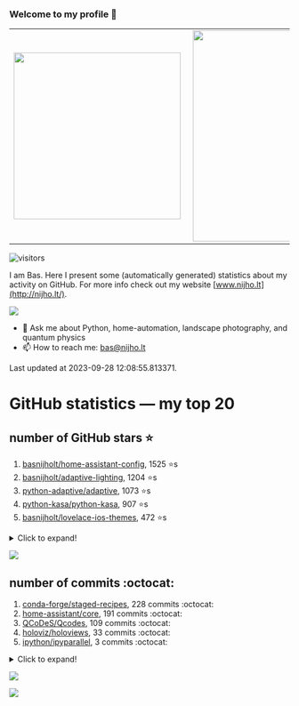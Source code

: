 ### Welcome to my profile 👋

<center>
  <table>
    <tr>
        <td><img width="300px" align="left" src="https://github-readme-stats.vercel.app/api/top-langs/?username=basnijholt&hide=TeX,Jupyter%20Notebook&layout=compact&theme=radical" /></td>
        <td><img align='right' src="https://github-readme-stats.vercel.app/api?username=basnijholt&show_icons=true&theme=radical" width="380"></td>
    </tr>
  </table>
</center>

![visitors](https://visitor-badge.glitch.me/badge?page_id=basnijholt.visitor-badge)

I am Bas. Here I present some (automatically generated) statistics about my activity on GitHub. For more info check out my website [www.nijho.lt](http://nijho.lt/).

![](https://www.nijho.lt/authors/admin/avatar_hu9e60e4b9bc120dfb6a666009f2878da6_182107_250x250_fill_q90_lanczos_center.jpg)

- 💬 Ask me about Python, home-automation, landscape photography, and quantum physics
- 📫 How to reach me: bas@nijho.lt

Last updated at 2023-09-28 12:08:55.813371.

# GitHub statistics — my top 20

## number of GitHub stars ⭐️

1. [basnijholt/home-assistant-config](https://github.com/basnijholt/home-assistant-config/), 1525 ⭐️s
2. [basnijholt/adaptive-lighting](https://github.com/basnijholt/adaptive-lighting/), 1204 ⭐️s
3. [python-adaptive/adaptive](https://github.com/python-adaptive/adaptive/), 1073 ⭐️s
4. [python-kasa/python-kasa](https://github.com/python-kasa/python-kasa/), 907 ⭐️s
5. [basnijholt/lovelace-ios-themes](https://github.com/basnijholt/lovelace-ios-themes/), 472 ⭐️s
<details><summary>Click to expand!</summary>

6. [basnijholt/lovelace-ios-dark-mode-theme](https://github.com/basnijholt/lovelace-ios-dark-mode-theme/), 426 ⭐️s
7. [basnijholt/miflora](https://github.com/basnijholt/miflora/), 359 ⭐️s
8. [basnijholt/rsync-time-machine.py](https://github.com/basnijholt/rsync-time-machine.py/), 345 ⭐️s
9. [topocm/topocm_content](https://github.com/topocm/topocm_content/), 250 ⭐️s
10. [basnijholt/home-assistant-streamdeck-yaml](https://github.com/basnijholt/home-assistant-streamdeck-yaml/), 140 ⭐️s
11. [basnijholt/home-assistant-macbook-touch-bar](https://github.com/basnijholt/home-assistant-macbook-touch-bar/), 92 ⭐️s
12. [basnijholt/markdown-code-runner](https://github.com/basnijholt/markdown-code-runner/), 76 ⭐️s
13. [kwant-project/kwant](https://github.com/kwant-project/kwant/), 75 ⭐️s
14. [basnijholt/home-assistant-streamdeck-yaml-addon](https://github.com/basnijholt/home-assistant-streamdeck-yaml-addon/), 46 ⭐️s
15. [basnijholt/aiokef](https://github.com/basnijholt/aiokef/), 32 ⭐️s
16. [basnijholt/thesis-cover](https://github.com/basnijholt/thesis-cover/), 26 ⭐️s
17. [basnijholt/adaptive-scheduler](https://github.com/basnijholt/adaptive-scheduler/), 21 ⭐️s
18. [basnijholt/instacron](https://github.com/basnijholt/instacron/), 20 ⭐️s
19. [basnijholt/addon-otmonitor](https://github.com/basnijholt/addon-otmonitor/), 15 ⭐️s
20. [kwant-project/kwant-tutorial-2016](https://github.com/kwant-project/kwant-tutorial-2016/), 14 ⭐️s

</details>

![](https://github.com/basnijholt/basnijholt/raw/main/stars_over_time.png)

## number of commits :octocat:

1. [conda-forge/staged-recipes](https://github.com/conda-forge/staged-recipes/), 228 commits :octocat:
2. [home-assistant/core](https://github.com/home-assistant/core/), 191 commits :octocat:
3. [QCoDeS/Qcodes](https://github.com/QCoDeS/Qcodes/), 109 commits :octocat:
4. [holoviz/holoviews](https://github.com/holoviz/holoviews/), 33 commits :octocat:
5. [ipython/ipyparallel](https://github.com/ipython/ipyparallel/), 3 commits :octocat:
<details><summary>Click to expand!</summary>

6. [holoviz/panel](https://github.com/holoviz/panel/), 1 commits :octocat:
7. [ct-Open-Source/tuya-convert](https://github.com/ct-Open-Source/tuya-convert/), 0 commits :octocat:
8. [python-adaptive/adaptive](https://github.com/python-adaptive/adaptive/), 0 commits :octocat:
9. [jupyter/jupyter-sphinx](https://github.com/jupyter/jupyter-sphinx/), 0 commits :octocat:
10. [gdsfactory/gdsfactory](https://github.com/gdsfactory/gdsfactory/), 0 commits :octocat:
11. [rhasspy/rhasspy](https://github.com/rhasspy/rhasspy/), 0 commits :octocat:
12. [conda-forge/qcodes-feedstock](https://github.com/conda-forge/qcodes-feedstock/), 0 commits :octocat:
13. [basnijholt/azure-agent-jupyter-minimal-notebook](https://github.com/basnijholt/azure-agent-jupyter-minimal-notebook/), 0 commits :octocat:
14. [sympy/sympy](https://github.com/sympy/sympy/), 0 commits :octocat:
15. [conda-forge/cdt-builds](https://github.com/conda-forge/cdt-builds/), 0 commits :octocat:
16. [basnijholt/variational-quantum-monte-carlo](https://github.com/basnijholt/variational-quantum-monte-carlo/), 0 commits :octocat:
17. [piitaya/lovelace-mushroom](https://github.com/piitaya/lovelace-mushroom/), 0 commits :octocat:
18. [conda-forge/opencensus-ext-azure-feedstock](https://github.com/conda-forge/opencensus-ext-azure-feedstock/), 0 commits :octocat:
19. [ianare/exif-py](https://github.com/ianare/exif-py/), 0 commits :octocat:
20. [embeddedartistry/templates](https://github.com/embeddedartistry/templates/), 0 commits :octocat:

</details>

![](https://github.com/basnijholt/basnijholt/raw/main/commits_per_hour.png)

![](https://github.com/basnijholt/basnijholt/raw/main/commits_per_weekday.png)

